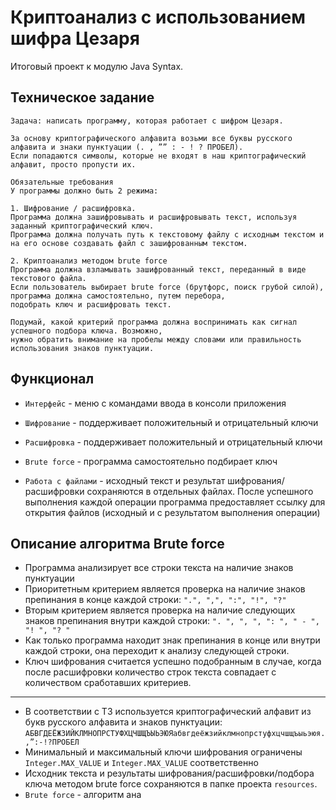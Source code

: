 Криптоанализ с использованием шифра Цезаря
=========
Итоговый проект к модулю Java Syntax. 

Техническое задание
-----------------
```
Задача: написать программу, которая работает с шифром Цезаря.

За основу криптографического алфавита возьми все буквы русского алфавита и знаки пунктуации (. , ”” : - ! ? ПРОБЕЛ). 
Если попадаются символы, которые не входят в наш криптографический алфавит, просто пропусти их.

Обязательные требования
У программы должно быть 2 режима:

1. Шифрование / расшифровка. 
Программа должна зашифровывать и расшифровывать текст, используя заданный криптографический ключ.
Программа должна получать путь к текстовому файлу с исходным текстом и на его основе создавать файл с зашифрованным текстом.

2. Криптоанализ методом brute force
Программа должна взламывать зашифрованный текст, переданный в виде текстового файла.
Если пользователь выбирает brute force (брутфорс, поиск грубой силой), программа должна самостоятельно, путем перебора, 
подобрать ключ и расшифровать текст.

Подумай, какой критерий программа должна воспринимать как сигнал успешного подбора ключа. Возможно, 
нужно обратить внимание на пробелы между словами или правильность использования знаков пунктуации.
```
Функционал
-----------------
- `Интерфейс` - меню с командами ввода в консоли приложения
- `Шифрование` - поддерживает положительный и отрицательный ключи
- `Расшифровка` - поддерживает положительный и отрицательный ключи
- `Brute force` - программа самостоятельно подбирает ключ

- `Работа с файлами` - исходный текст и результат шифрования/расшифровки сохраняются в отдельных файлах. 
После успешного выполнения каждой операции программа предоставляет ссылку для открытия файлов 
(исходный и с результатом выполнения операции)

Описание алгоритма Brute force 
-----------------
- Программа анализирует все строки текста на наличие знаков пунктуации
- Приоритетным критерием является проверка на наличие знаков препинания в конце каждой строки:
  `".", ",", ":", "!", "?"`
- Вторым критерием является проверка на наличие следующих знаков препинания внутри каждой строки:
  `". ", ", ", ": ", " - ", "! ", "? "`
- Как только программа находит знак препинания в конце или внутри каждой строки, она переходит к анализу следующей строки.
- Ключ шифрования считается успешно подобранным в случае, когда после расшифровки количество строк текста 
совпадает с количеством сработавших критериев.
-----------------
- В соответствии с ТЗ используется криптографический алфавит из букв русского алфавита и знаков пунктуации:
  `АБВГДЕЁЖЗИЙКЛМНОПРСТУФХЦЧШЩЪЫЬЭЮЯабвгдеёжзийклмнопрстуфхцчшщъыьэюя.,”:-!?ПРОБЕЛ`
- Минимальный и максимальный ключи шифрования ограничены `Integer.MAX_VALUE` и `Integer.MAX_VALUE` соответственно
- Исходник текста и результаты шифрования/расшифровки/подбора ключа методом brute force сохраняются в папке проекта `resources`. 
- `Brute force` - алгоритм ана